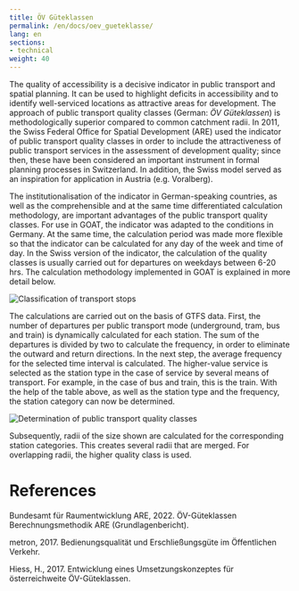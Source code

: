 ```yaml
---
title: ÖV Güteklassen
permalink: /en/docs/oev_gueteklasse/
lang: en
sections:
- technical
weight: 40
---
```


The quality of accessibility is a decisive indicator in public transport and spatial planning. It can be used to highlight deficits in accessibility and to identify well-serviced locations as attractive areas for development. The approach of public transport quality classes (German: _ÖV Güteklassen_) is methodologically superior compared to common catchment radii. In 2011, the Swiss Federal Office for Spatial Development (ARE) used the indicator of public transport quality classes in order to include the attractiveness of public transport services in the assessment of development quality; since then, these have been considered an important instrument in formal planning processes in Switzerland. In addition, the Swiss model served as an inspiration for application in Austria (e.g. Voralberg).  

The institutionalisation of the indicator in German-speaking countries, as well as the comprehensible and at the same time differentiated calculation methodology, are important advantages of the public transport quality classes. For use in GOAT, the indicator was adapted to the conditions in Germany. At the same time, the calculation period was made more flexible so that the indicator can be calculated for any day of the week and time of day. In the Swiss version of the indicator, the calculation of the quality classes is usually carried out for departures on weekdays between 6-20 hrs. The calculation methodology implemented in GOAT is explained in more detail below.  

![Classification of transport stops](/images/docs/oev_gueteklasse/classification_stations_en.webp "Classification of transport stops")

The calculations are carried out on the basis of GTFS data. First, the number of departures per public transport mode (underground, tram, bus and train) is dynamically calculated for each station. The sum of the departures is divided by two to calculate the frequency, in order to eliminate the outward and return directions. In the next step, the average frequency for the selected time interval is calculated. The higher-value service is selected as the station type in the case of service by several means of transport. For example, in the case of bus and train, this is the train. With the help of the table above, as well as the station type and the frequency, the station category can now be determined. 

![Determination of public transport quality classes](/images/docs/oev_gueteklasse/determination_oev_gueteklasse_en.webp "Determination of public transport quality classes")

Subsequently, radii of the size shown are calculated for the corresponding station categories. This creates several radii that are merged. For overlapping radii, the higher quality class is used. 

# References

Bundesamt für Raumentwicklung ARE, 2022. ÖV-Güteklassen Berechnungsmethodik ARE (Grundlagenbericht).

metron, 2017. Bedienungsqualität und Erschließungsgüte im Öffentlichen Verkehr.

Hiess, H., 2017. Entwicklung eines Umsetzungskonzeptes für österreichweite ÖV-Güteklassen.
